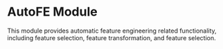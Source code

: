 # AutoFE Module

This module provides automatic feature engineering related functionality, including feature selection, feature transformation, and feature selection.